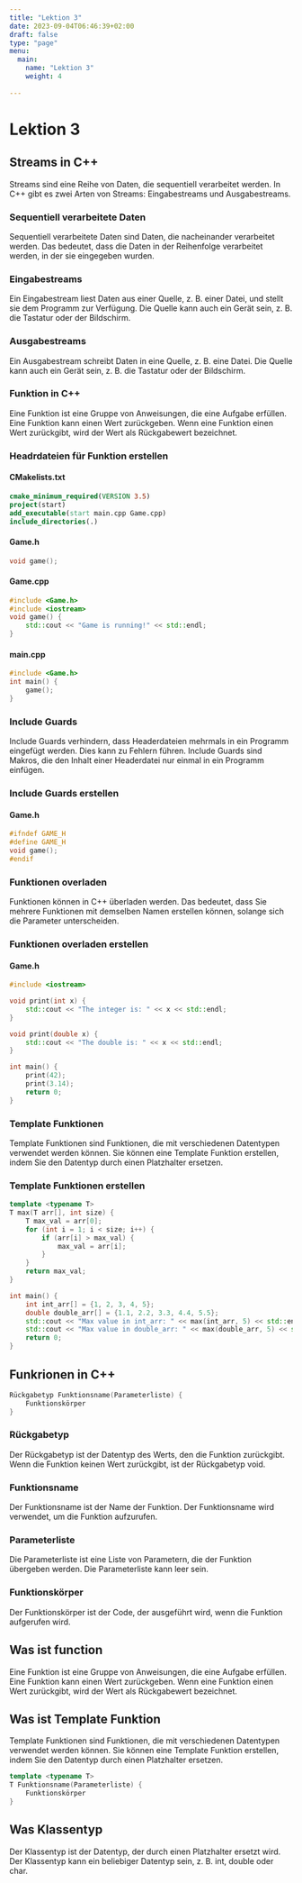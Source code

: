 ```yaml
---
title: "Lektion 3"
date: 2023-09-04T06:46:39+02:00
draft: false
type: "page"
menu: 
  main:
    name: "Lektion 3"
    weight: 4
    
---
```

# Lektion 3
## Streams in C++
Streams sind eine Reihe von Daten, die sequentiell verarbeitet werden. In C++ gibt es zwei Arten von Streams: Eingabestreams und Ausgabestreams.

### Sequentiell verarbeitete Daten
Sequentiell verarbeitete Daten sind Daten, die nacheinander verarbeitet werden. Das bedeutet, dass die Daten in der Reihenfolge verarbeitet werden, in der sie eingegeben wurden.

### Eingabestreams
Ein Eingabestream liest Daten aus einer Quelle, z. B. einer Datei, und stellt sie dem Programm zur Verfügung. Die Quelle kann auch ein Gerät sein, z. B. die Tastatur oder der Bildschirm.

### Ausgabestreams
Ein Ausgabestream schreibt Daten in eine Quelle, z. B. eine Datei. Die Quelle kann auch ein Gerät sein, z. B. die Tastatur oder der Bildschirm.
### Funktion in C++
Eine Funktion ist eine Gruppe von Anweisungen, die eine Aufgabe erfüllen. Eine Funktion kann einen Wert zurückgeben. Wenn eine Funktion einen Wert zurückgibt, wird der Wert als Rückgabewert bezeichnet.

### Headrdateien für Funktion erstellen
#### CMakelists.txt
```cmake
cmake_minimum_required(VERSION 3.5)
project(start)
add_executable(start main.cpp Game.cpp)
include_directories(.)
```
#### Game.h
```cpp
void game();
```
#### Game.cpp
```cpp
#include <Game.h>
#include <iostream>
void game() {
    std::cout << "Game is running!" << std::endl;
}
```
#### main.cpp
```cpp
#include <Game.h>
int main() {
    game();
}
```
### Include Guards
Include Guards verhindern, dass Headerdateien mehrmals in ein Programm eingefügt werden. Dies kann zu Fehlern führen. Include Guards sind Makros, die den Inhalt einer Headerdatei nur einmal in ein Programm einfügen.

### Include Guards erstellen
#### Game.h
```cpp
#ifndef GAME_H
#define GAME_H
void game();
#endif
```
### Funktionen overladen

Funktionen können in C++ überladen werden. Das bedeutet, dass Sie mehrere Funktionen mit demselben Namen erstellen können, solange sich die Parameter unterscheiden.

### Funktionen overladen erstellen
#### Game.h
```cpp
#include <iostream>

void print(int x) {
    std::cout << "The integer is: " << x << std::endl;
}

void print(double x) {
    std::cout << "The double is: " << x << std::endl;
}

int main() {
    print(42);
    print(3.14);
    return 0;
}
```

### Template Funktionen
Template Funktionen sind Funktionen, die mit verschiedenen Datentypen verwendet werden können. Sie können eine Template Funktion erstellen, indem Sie den Datentyp durch einen Platzhalter ersetzen.

### Template Funktionen erstellen

```cpp
template <typename T>
T max(T arr[], int size) {
    T max_val = arr[0];
    for (int i = 1; i < size; i++) {
        if (arr[i] > max_val) {
            max_val = arr[i];
        }
    }
    return max_val;
}

int main() {
    int int_arr[] = {1, 2, 3, 4, 5};
    double double_arr[] = {1.1, 2.2, 3.3, 4.4, 5.5};
    std::cout << "Max value in int_arr: " << max(int_arr, 5) << std::endl;
    std::cout << "Max value in double_arr: " << max(double_arr, 5) << std::endl;
    return 0;
}
```   
## Funkrionen in C++
```cpp
Rückgabetyp Funktionsname(Parameterliste) {
    Funktionskörper
}
```

### Rückgabetyp
Der Rückgabetyp ist der Datentyp des Werts, den die Funktion zurückgibt. Wenn die Funktion keinen Wert zurückgibt, ist der Rückgabetyp void.

### Funktionsname
Der Funktionsname ist der Name der Funktion. Der Funktionsname wird verwendet, um die Funktion aufzurufen.

### Parameterliste
Die Parameterliste ist eine Liste von Parametern, die der Funktion übergeben werden. Die Parameterliste kann leer sein.

### Funktionskörper
Der Funktionskörper ist der Code, der ausgeführt wird, wenn die Funktion aufgerufen wird.

## Was ist function
Eine Funktion ist eine Gruppe von Anweisungen, die eine Aufgabe erfüllen. Eine Funktion kann einen Wert zurückgeben. Wenn eine Funktion einen Wert zurückgibt, wird der Wert als Rückgabewert bezeichnet.

## Was ist Template Funktion

Template Funktionen sind Funktionen, die mit verschiedenen Datentypen verwendet werden können. Sie können eine Template Funktion erstellen, indem Sie den Datentyp durch einen Platzhalter ersetzen.
```cpp
template <typename T>
T Funktionsname(Parameterliste) {
    Funktionskörper
}
```

## Was Klassentyp
Der Klassentyp ist der Datentyp, der durch einen Platzhalter ersetzt wird. Der Klassentyp kann ein beliebiger Datentyp sein, z. B. int, double oder char.















